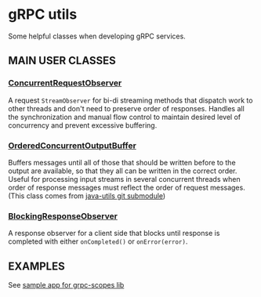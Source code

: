# gRPC utils

Some helpful classes when developing gRPC services.


## MAIN USER CLASSES

### [ConcurrentRequestObserver](src/main/java/pl/morgwai/base/grpc/utils/ConcurrentRequestObserver.java)

A request `StreamObserver` for bi-di streaming methods that dispatch work to other threads and don't need to preserve order of responses. Handles all the synchronization and manual flow control to maintain desired level of concurrency and prevent excessive buffering.


### [OrderedConcurrentOutputBuffer](src/main/java/pl/morgwai/base/utils/OrderedConcurrentOutputBuffer.java)

Buffers messages until all of those that should be written before to the output are available, so that they all can be written in the correct order. Useful for processing input streams in several concurrent threads when order of response messages must reflect the order of request messages.<br/>
(This class comes from [java-utils git submodule](https://github.com/morgwai/java-utils/blob/master/src/main/java/pl/morgwai/base/utils/OrderedConcurrentOutputBuffer.java))


### [BlockingResponseObserver](src/main/java/pl/morgwai/base/grpc/utils/BlockingResponseObserver.java)

A response observer for a client side that blocks until response is completed with either `onCompleted()` or `onError(error)`.


## EXAMPLES

See [sample app for grpc-scopes lib](https://github.com/morgwai/grpc-scopes/tree/master/sample)
